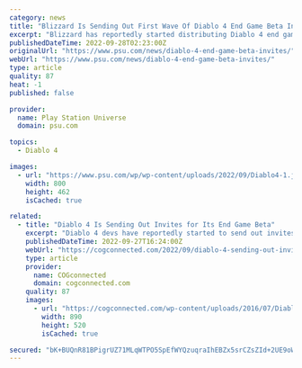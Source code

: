 ```yaml
---
category: news
title: "Blizzard Is Sending Out First Wave Of Diablo 4 End Game Beta Invites"
excerpt: "Blizzard has reportedly started distributing Diablo 4 end game Beta invites out to players, according to a number of users on ResetEra and Reddit. Participants of the end game beta will be able to ..."
publishedDateTime: 2022-09-28T02:23:00Z
originalUrl: "https://www.psu.com/news/diablo-4-end-game-beta-invites/"
webUrl: "https://www.psu.com/news/diablo-4-end-game-beta-invites/"
type: article
quality: 87
heat: -1
published: false

provider:
  name: Play Station Universe
  domain: psu.com

topics:
  - Diablo 4

images:
  - url: "https://www.psu.com/wp/wp-content/uploads/2022/09/Diablo4-1.jpg"
    width: 800
    height: 462
    isCached: true

related:
  - title: "Diablo 4 Is Sending Out Invites for Its End Game Beta"
    excerpt: "Diablo 4 devs have reportedly started to send out invites for the first wave of its closed end game beta. Multiple fans have shared on social media that they received invites to the game’s ..."
    publishedDateTime: 2022-09-27T16:24:00Z
    webUrl: "https://cogconnected.com/2022/09/diablo-4-sending-out-invites-end-game-beta/"
    type: article
    provider:
      name: COGconnected
      domain: cogconnected.com
    quality: 87
    images:
      - url: "https://cogconnected.com/wp-content/uploads/2016/07/Diablo-4-rumor-feature.jpg"
        width: 890
        height: 520
        isCached: true

secured: "bK+BUQnR81BPigrUZ71MLqWTPO5SpEfWYQzuqraIhEBZx5srCZsZId+2UE9oWQkEKHGeJg0g9sfj+HWPE5OvP9L9OZiWxgpPfpZKVpchhVz7FN8KJ3rtUwSdE3IgKxxoK48z7ilzEeuvx9VV+vGo8AD1/udotNY/tPutGogUdtNeN4WNKAmxIaZjUOrAt6ujRXsgjd4g30XGbxoGqEEmdN0RWJXQZ9HyHw47gs3XOa80ufBGkdzBGzgnBbWEGj2rl1SRoQsShj6ZeYJ1QsmB1JUTDmVDqYJnQnY0ZkY2xD+U8keMTfJWNFNWuir6GIEDeqhoulJezqEYgjhP51iyQil+3pDXpJYgpowRwEK/LCA=;VJx0GI1C7TXvxIfiq091KA=="
---
```


